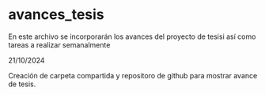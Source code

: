 # avances_tesis

En este archivo se incorporarán los avances del proyecto de tesisi así como tareas a realizar semanalmente

21/10/2024

Creación de carpeta compartida y repositoro de github para mostrar avance de tesis.

